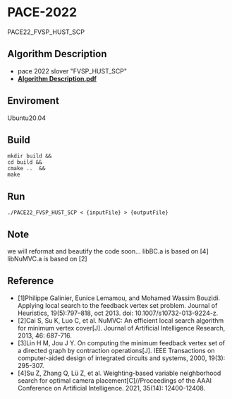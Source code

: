 # PACE-2022
PACE22_FVSP_HUST_SCP

## Algorithm Description
- pace 2022 slover "FVSP_HUST_SCP"
- **[Algorithm Description.pdf](https://github.com/1774150545/PACE-2022/blob/main/doc/Algorithm%20Description.pdf)**

## Enviroment
Ubuntu20.04

## Build
```shell
mkdir build &&
cd build &&
cmake ..  &&
make 
```

## Run
```shell
./PACE22_FVSP_HUST_SCP < {inputFile} > {outputFile}
```

## Note
we will reformat and beautify the code soon...
libBC.a is based on [4]
libNuMVC.a is based on [2]

## Reference
- [1]Philippe Galinier, Eunice Lemamou, and Mohamed Wassim Bouzidi. Applying local search to the feedback vertex set problem. Journal of Heuristics, 19(5):797–818, oct 2013. doi: 10.1007/s10732-013-9224-z.
- [2]Cai S, Su K, Luo C, et al. NuMVC: An efficient local search algorithm for minimum vertex cover[J]. Journal of Artificial Intelligence Research, 2013, 46: 687-716.
- [3]Lin H M, Jou J Y. On computing the minimum feedback vertex set of a directed graph by contraction operations[J]. IEEE Transactions on computer-aided design of integrated circuits and systems, 2000, 19(3): 295-307.
- [4]Su Z, Zhang Q, Lü Z, et al. Weighting-based variable neighborhood search for optimal camera placement[C]//Proceedings of the AAAI Conference on Artificial Intelligence. 2021, 35(14): 12400-12408.
